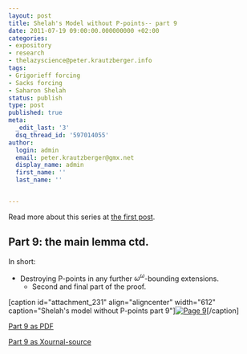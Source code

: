 ```yaml
---
layout: post
title: Shelah's Model without P-points-- part 9
date: 2011-07-19 09:00:00.000000000 +02:00
categories:
- expository
- research
- thelazyscience@peter.krautzberger.info
tags:
- Grigorieff forcing
- Sacks forcing
- Saharon Shelah
status: publish
type: post
published: true
meta:
  _edit_last: '3'
  dsq_thread_id: '597014055'
author:
  login: admin
  email: peter.krautzberger@gmx.net
  display_name: admin
  first_name: ''
  last_name: ''


---
```


Read more about this series at [the first post](http://peter.krautzberger.info/2011/05/Shelah_model_without_P-points).

## Part 9: the main lemma ctd.

In short:

*   Destroying P-points in any further $\omega^\omega$-bounding extensions.
    *   Second and final part of the proof.

[caption id="attachment_231" align="aligncenter" width="612" caption="Shelah's model without P-points part 9"][![Page 9](assets/pg_0009.jpg "Page 9")](http://boolesrings.org/krautzberger/files/2011/08/pg_0009.jpg)[/caption]

[Part 9 as PDF](http://boolesrings.org/krautzberger/files/2011/08/pg_0009.pdf)

[Part 9 as Xournal-source](/grigorieff-sacks/pg_0009.xoj)